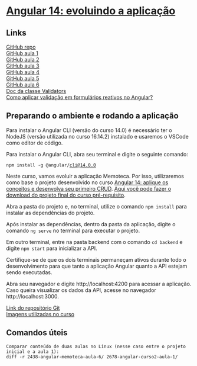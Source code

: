 # [Angular 14: evoluindo a aplicação](https://cursos.alura.com.br/course/angular-evoluindo-aplicacao)  

## Links

[GitHub repo](https://github.com/alura-cursos/2678-angular-curso2)   
[GitHub aula 1](https://github.com/alura-cursos/2678-angular-curso2/tree/aula-1)   
[GitHub aula 2](https://github.com/alura-cursos/2678-angular-curso2/tree/aula-2)  
[GitHub aula 3](https://github.com/alura-cursos/2678-angular-curso2/tree/aula-3)  
[GitHub aula 4](https://github.com/alura-cursos/2678-angular-curso2/tree/aula-4)  
[GitHub aula 5](https://github.com/alura-cursos/2678-angular-curso2/tree/aula-5)  
[GitHub aula 6](https://github.com/alura-cursos/2678-angular-curso2/tree/aula-6)  
[Doc da classe Validators](https://angular.io/api/forms/Validators#description)  
[Como aplicar validação em formulários reativos no Angular?](https://www.alura.com.br/artigos/como-aplicar-validacao-formularios-reativos-angular)   

## Preparando o ambiente e rodando a aplicação

Para instalar o Angular CLI (versão do curso 14.0) é necessário ter o NodeJS (versão utilizada no curso 16.14.2) instalado e usaremos o VSCode como editor de código.  

Para instalar o Angular CLI, abra seu terminal e digite o seguinte comando:  

<code>npm install -g @angular/cli@14.0.0</code>  

Neste curso, vamos evoluir a aplicação Memoteca. Por isso, utilizaremos como base o projeto desenvolvido no curso [Angular 14: aplique os conceitos e desenvolva seu primeiro CRUD](https://cursos.alura.com.br/course/angular-explorando-framework). [Aqui você pode fazer o download do projeto final do curso pré-requisito](https://github.com/alura-cursos/2438-angular-memoteca/archive/refs/heads/aula-6.zip).     

Abra a pasta do projeto e, no terminal, utilize o comando `npm install` para instalar as dependências do projeto.  

Após instalar as dependências, dentro da pasta da aplicação, digite o comando `ng serve` no terminal para executar o projeto.  

Em outro terminal, entre na pasta backend com o comando `cd backend` e digite `npm start` para inicializar a API.  

Certifique-se de que os dois terminais permaneçam ativos durante todo o desenvolvimento para que tanto a aplicação Angular quanto a API estejam sendo executadas.  

Abra seu navegador e digite http://localhost:4200 para acessar a aplicação. Caso queira visualizar os dados da API, acesse no navegador http://localhost:3000.  

[Link do repositório Git](https://github.com/alura-cursos/2678-angular-curso2)  
[Imagens utilizadas no curso](https://caelum-online-public.s3.amazonaws.com/2678-angular-controle-fluxo-navegacao/01/imagens-do-curso.zip)  

## Comandos úteis
```
Comparar conteúdo de duas aulas no Linux (nesse caso entre o projeto inicial e a aula 1):
diff -r 2438-angular-memoteca-aula-6/ 2678-angular-curso2-aula-1/
```
